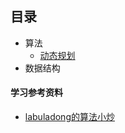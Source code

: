 ## 目录


- 算法
    - [动态规划](./算法/动态规划.md)
- 数据结构
  

####  学习参考资料

- [labuladong的算法小炒](https://labuladong.github.io/algo/)

